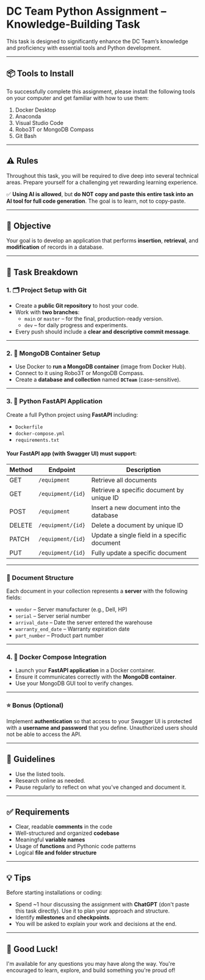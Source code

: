 # DC Team Python Assignment – Knowledge-Building Task

This task is designed to significantly enhance the DC Team’s knowledge and proficiency with essential tools and Python development.

---

## 📦 Tools to Install

To successfully complete this assignment, please install the following tools on your computer and get familiar with how to use them:

1. Docker Desktop  
2. Anaconda  
3. Visual Studio Code  
4. Robo3T or MongoDB Compass  
5. Git Bash  

---

## ⚠️ Rules

Throughout this task, you will be required to dive deep into several technical areas. Prepare yourself for a challenging yet rewarding learning experience.

✅ **Using AI is allowed**, but **do NOT copy and paste this entire task into an AI tool for full code generation**. The goal is to learn, not to copy-paste.

---

## 🎯 Objective

Your goal is to develop an application that performs **insertion**, **retrieval**, and **modification** of records in a database.

---

## 📝 Task Breakdown

### 1. 🗂️ Project Setup with Git

- Create a **public Git repository** to host your code.
- Work with **two branches**:
  - `main` or `master` – for the final, production-ready version.
  - `dev` – for daily progress and experiments.
- Every push should include a **clear and descriptive commit message**.

---

### 2. 🐳 MongoDB Container Setup

- Use Docker to **run a MongoDB container** (image from Docker Hub).
- Connect to it using Robo3T or MongoDB Compass.
- Create a **database and collection** named **`DCTeam`** (case-sensitive).

---

### 3. 🐍 Python FastAPI Application

Create a full Python project using **FastAPI** including:

- `Dockerfile`
- `docker-compose.yml`
- `requirements.txt`

#### Your FastAPI app (with Swagger UI) must support:

| Method | Endpoint           | Description                                          |
|--------|--------------------|------------------------------------------------------|
| GET    | `/equipment`           | Retrieve all documents                              |
| GET    | `/equipment/{id}`      | Retrieve a specific document by unique ID           |
| POST   | `/equipment`           | Insert a new document into the database             |
| DELETE | `/equipment/{id}`      | Delete a document by unique ID                      |
| PATCH  | `/equipment/{id}`      | Update a single field in a specific document        |
| PUT    | `/equipment/{id}`      | Fully update a specific document                    |

---

### 🧾 Document Structure

Each document in your collection represents a **server** with the following fields:

- `vendor` – Server manufacturer (e.g., Dell, HP)  
- `serial` – Server serial number  
- `arrival_date` – Date the server entered the warehouse  
- `warranty_end_date` – Warranty expiration date  
- `part_number` – Product part number  

---

### 4. 🧱 Docker Compose Integration

- Launch your **FastAPI application** in a Docker container.
- Ensure it communicates correctly with the **MongoDB container**.
- Use your MongoDB GUI tool to verify changes.

---

### ⭐ Bonus (Optional)

Implement **authentication** so that access to your Swagger UI is protected with a **username and password** that you define. Unauthorized users should not be able to access the API.

---

## 📌 Guidelines

- Use the listed tools.
- Research online as needed.
- Pause regularly to reflect on what you've changed and document it.

---

## ✅ Requirements

- Clear, readable **comments** in the code  
- Well-structured and organized **codebase**  
- Meaningful **variable names**  
- Usage of **functions** and Pythonic code patterns  
- Logical **file and folder structure**

---

## 💡 Tips

Before starting installations or coding:

- Spend ~1 hour discussing the assignment with **ChatGPT** (don't paste this task directly). Use it to plan your approach and structure.
- Identify **milestones** and **checkpoints**.
- You will be asked to explain your work and decisions at the end.

---

## 🚀 Good Luck!

I'm available for any questions you may have along the way. You're encouraged to learn, explore, and build something you're proud of!